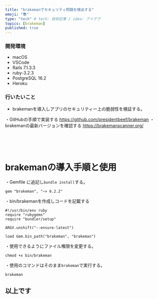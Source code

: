 ```yaml
---
title: "brakemanでセキュリティ問題を検出する"
emoji: "📚"
type: "tech" # tech: 技術記事 / idea: アイデア
topics: [brakeman]
published: true
---
```

### 開発環境
- macOS
- VSCode
- Rails 7.1.3.3
- ruby-3.2.3
- PostgreSQL 16.2
- Heroku

### 行いたいこと
- brakemanを導入しアプリのセキュリティー上の脆弱性を検証する。

・GitHubの手順で実装する
https://github.com/presidentbeef/brakeman
・brakemanの最新バージョンを確認する
https://brakemanscanner.org/

<br>
<br>
<br>

# brakemanの導入手順と使用
・Gemfile に追記し`bundle install`する。
```
gem "brakeman", "~> 6.2.2"
```
・bin/brakemanを作成しコードを記載する
```
#!/usr/bin/env ruby
require "rubygems"
require "bundler/setup"

ARGV.unshift("--ensure-latest")

load Gem.bin_path("brakeman", "brakeman")
```
・使用できるようにファイル権限を変更する。
```
chmod +x bin/brakeman
```
・使用のコマンドはそのまま`brakeman`で実行する。
```
brakeman
```
## 以上です
<br>
<br>
<br>